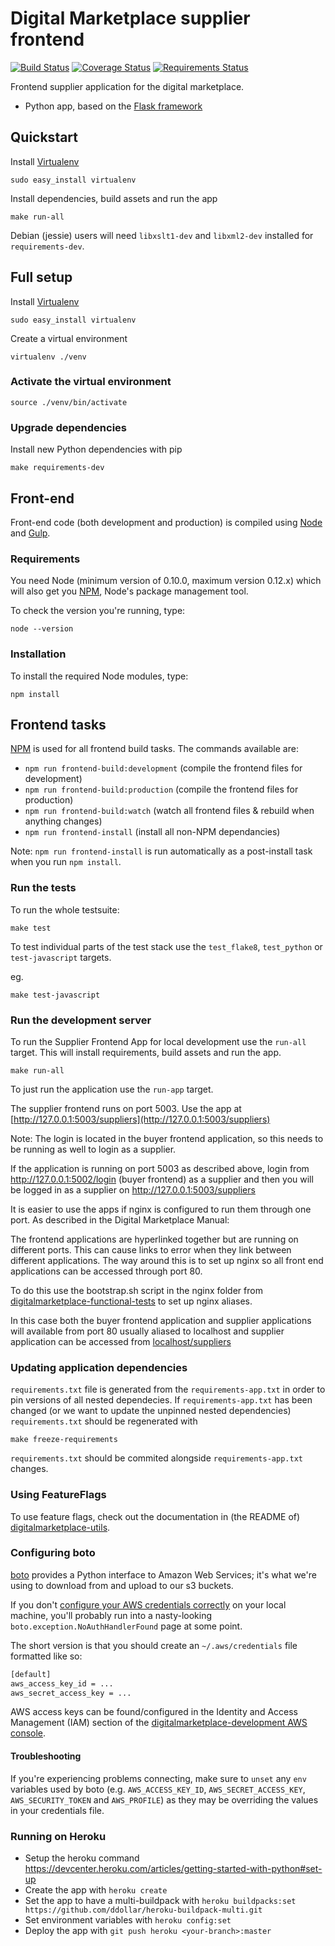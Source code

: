 # Digital Marketplace supplier frontend

[![Build Status](https://travis-ci.org/alphagov/digitalmarketplace-supplier-frontend.svg)](https://travis-ci.org/alphagov/digitalmarketplace-supplier-frontend)
[![Coverage Status](https://coveralls.io/repos/alphagov/digitalmarketplace-supplier-frontend/badge.svg?branch=master&service=github)](https://coveralls.io/github/alphagov/digitalmarketplace-supplier-frontend?branch=master)
[![Requirements Status](https://requires.io/github/alphagov/digitalmarketplace-supplier-frontend/requirements.svg?branch=master)](https://requires.io/github/alphagov/digitalmarketplace-supplier-frontend/requirements/?branch=master)

Frontend supplier application for the digital marketplace.

- Python app, based on the [Flask framework](http://flask.pocoo.org/)

## Quickstart

Install [Virtualenv](https://virtualenv.pypa.io/en/latest/)
```
sudo easy_install virtualenv
```

Install dependencies, build assets and run the app
```
make run-all
```

Debian (jessie) users will need `libxslt1-dev` and `libxml2-dev` installed for `requirements-dev`.

## Full setup

Install [Virtualenv](https://virtualenv.pypa.io/en/latest/)
```
sudo easy_install virtualenv
```

Create a virtual environment
 ```
 virtualenv ./venv
 ```

### Activate the virtual environment

```
source ./venv/bin/activate
```

### Upgrade dependencies

Install new Python dependencies with pip

```make requirements-dev```


## Front-end

Front-end code (both development and production) is compiled using [Node](http://nodejs.org/) and [Gulp](http://gulpjs.com/).

### Requirements

You need Node (minimum version of 0.10.0, maximum version 0.12.x) which will also get you [NPM](npmjs.org), Node's package management tool.

To check the version you're running, type:

```
node --version
```

### Installation

To install the required Node modules, type:

```
npm install
```

## Frontend tasks

[NPM](https://www.npmjs.org/) is used for all frontend build tasks. The commands available are:

- `npm run frontend-build:development` (compile the frontend files for development)
- `npm run frontend-build:production` (compile the frontend files for production)
- `npm run frontend-build:watch` (watch all frontend files & rebuild when anything changes)
- `npm run frontend-install` (install all non-NPM dependancies)

Note: `npm run frontend-install` is run automatically as a post-install task when you run `npm install`.





### Run the tests

To run the whole testsuite:

```
make test
```

To test individual parts of the test stack use the `test_flake8`, `test_python`
or `test-javascript` targets.

eg.
```
make test-javascript
```

### Run the development server

To run the Supplier Frontend App for local development use the `run-all` target.
This will install requirements, build assets and run the app.

```
make run-all
```

To just run the application use the `run-app` target.

The supplier frontend runs on port 5003. Use the app at [http://127.0.0.1:5003/suppliers](http://127.0.0.1:5003/suppliers)

Note:  The login is located in the buyer frontend application, so this needs to be running as well to login as a supplier.

If the application is running on port 5003 as described above, login from http://127.0.0.1:5002/login (buyer frontend) as a supplier and then you will be logged in as a supplier on http://127.0.0.1:5003/suppliers

It is easier to use the apps if nginx is configured to run them through one port.  As described in the Digital Marketplace Manual:

The frontend applications are hyperlinked together but are running on different ports. This can cause links to error when they link between different applications. The way around this is to set up nginx so all front end applications can be accessed through port 80.

To do this use the bootstrap.sh script in the nginx folder from [digitalmarketplace-functional-tests](https://github.com/alphagov/digitalmarketplace-functional-tests) to set up nginx aliases.

In this case both the buyer frontend application and supplier applications will available from port 80 usually aliased to localhost and supplier application can be accessed from [localhost/suppliers](localhost/suppliers)

### Updating application dependencies

`requirements.txt` file is generated from the `requirements-app.txt` in order to pin
versions of all nested dependecies. If `requirements-app.txt` has been changed (or
we want to update the unpinned nested dependencies) `requirements.txt` should be
regenerated with

```
make freeze-requirements
```

`requirements.txt` should be commited alongside `requirements-app.txt` changes.

### Using FeatureFlags

To use feature flags, check out the documentation in (the README of)
[digitalmarketplace-utils](https://github.com/alphagov/digitalmarketplace-utils#using-featureflags).

### Configuring boto

[boto](https://github.com/boto/boto) provides a Python interface to Amazon Web Services; it's what we're using to download from and upload to our s3 buckets.

If you don't [configure your AWS credentials correctly](http://boto.readthedocs.org/en/latest/boto_config_tut.html?highlight=~/.aws/credentials#credentials)
on your local machine, you'll probably run into a nasty-looking `boto.exception.NoAuthHandlerFound` page at some point.

The short version is that you should create an `~/.aws/credentials` file formatted like so:
```bash
[default]
aws_access_key_id = ...
aws_secret_access_key = ...
```

AWS access keys can be found/configured in the Identity and Access Management (IAM) section of the
[digitalmarketplace-development AWS console](https://digitalmarketplace-development.signin.aws.amazon.com/console).


#### Troubleshooting

If you're experiencing problems connecting, make sure to `unset` any `env` variables used by boto (e.g. `AWS_ACCESS_KEY_ID`, `AWS_SECRET_ACCESS_KEY`,
`AWS_SECURITY_TOKEN` and `AWS_PROFILE`) as they may be overriding the values in your credentials file.

### Running on Heroku

- Setup the heroku command https://devcenter.heroku.com/articles/getting-started-with-python#set-up
- Create the app with `heroku create`
- Set the app to have a multi-buildpack with `heroku buildpacks:set https://github.com/ddollar/heroku-buildpack-multi.git`
- Set environment variables with `heroku config:set`
- Deploy the app with `git push heroku <your-branch>:master`
